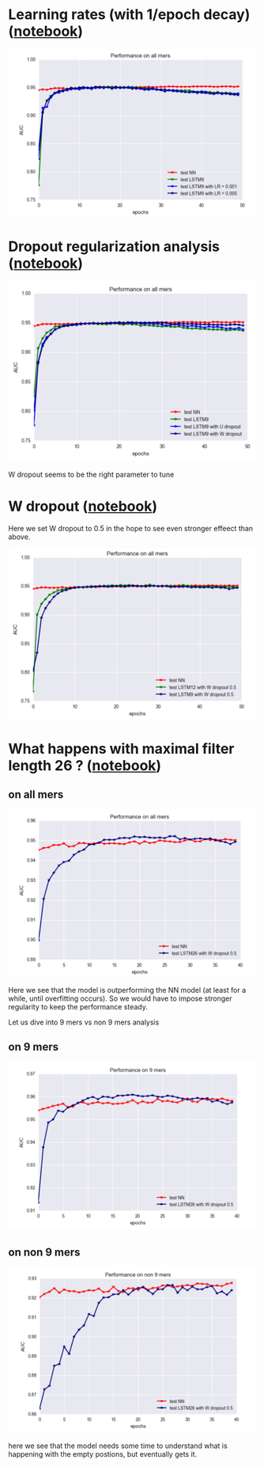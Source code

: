 # Learning rates (with 1/epoch decay) ([notebook](https://github.com/giancarlok/nips-compbio-paper-2016/blob/master/paper-documents/convolution-idea/regularization/LSTM%20LR%20discovery.ipynb))

![](https://github.com/giancarlok/nips-compbio-paper-2016/blob/master/paper-documents/convolution-idea/regularization/LR%20exploration%20.png)




# Dropout regularization analysis ([notebook](https://github.com/giancarlok/nips-compbio-paper-2016/blob/master/paper-documents/convolution-idea/regularization/LSTM9%20vs%20LSTM9_U%20vs%20LSTM9_W%20vs%20NN.ipynb))

![](https://github.com/giancarlok/nips-compbio-paper-2016/blob/master/paper-documents/convolution-idea/regularization/LSTM%20dropout%20regularity.png)

W dropout seems to be the right parameter to tune


# W dropout ([notebook](https://github.com/giancarlok/nips-compbio-paper-2016/blob/master/paper-documents/convolution-idea/regularization/LSTMW%20analysis%20with%20W%20%3D%200.5%20part%201.ipynb))

Here we set W dropout to 0.5 in the hope to see even stronger effeect than above. 

![](https://github.com/giancarlok/nips-compbio-paper-2016/blob/master/paper-documents/convolution-idea/regularization/W%20regularization.png)

# What happens with maximal filter length 26 ? ([notebook](https://github.com/giancarlok/nips-compbio-paper-2016/blob/master/paper-documents/convolution-idea/regularization/LSTMW%20analysis%20W%20%3D%200.5%20part2.ipynb))
## on all mers


![](https://github.com/giancarlok/nips-compbio-paper-2016/blob/master/paper-documents/convolution-idea/regularization/LSTM26W%20%20allmers.png)

Here we see that the model is outperforming the NN model (at least for a while, until overfitting occurs). So we would have to impose stronger regularity to keep the performance steady. 

Let us dive into 9 mers vs non 9 mers analysis
## on 9 mers

![](https://github.com/giancarlok/nips-compbio-paper-2016/blob/master/paper-documents/convolution-idea/regularization/LSTM26W%20on%209%20mers.png)



## on non 9 mers

![](https://github.com/giancarlok/nips-compbio-paper-2016/blob/master/paper-documents/convolution-idea/regularization/LSTM26W%20non%209%20mers.png)

here we see that the model needs some time to understand what is happening with the empty postions, but eventually gets it.
